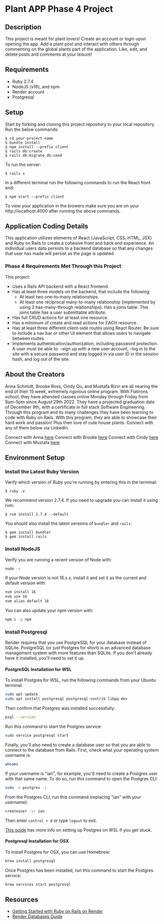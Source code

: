 # Plant APP Phase 4 Project

## Description

This project is meant for plant lovers! Create an account or login upon opening the app. Add a plant post and interact with others through commenting on the global plants part of the application. Like, edit, and delete posts and comments at your leisure!  

## Requirements

- Ruby 2.7.4
- NodeJS (v16), and npm
- Render account
- Postgresql

## Setup

Start by forking and cloning this project repository to your local repository. Run the below commands:

```console
$ cd your-project-name
$ bundle install
$ npm install --prefix client
$ rails db:create
$ rails db:migrate db:seed
```

To run the server:
```console
$ rails s
```

In a different terminal run the following commands to run the React front end:
```console
$ npm start --prefix client
```

To view your application in the browers make sure you are on your http://localhost:4000 after running the above commands.

## Application Coding Details

This application utilizes elements of React (JavaScript, CSS, HTML, JSX) and Ruby on Rails to create a cohesive front and back end experience. An individual users data persists to a backend database so that any changes that user has made will persist as the page is updated. 

### Phase 4 Requirements Met Through this Project
This project:

- Uses a Rails API backend with a React frontend.
- Has at least three models on the backend, that include the following:
  - At least two one-to-many relationships.
  - At least one reciprocal many-to-many relationship (implemented by using 2 has-many-through relationships). Has a joins table. This joins table has a user submittable attribute.
- Has full CRUD actions for at least one resource.
- Has a minimum of create and read actions for EACH resource.
- Has at least three different client-side routes using React Router. Be sure to include a nav bar or other UI element that allows users to navigate between routes.
- Implements authentication/authorization, including password protection. A user must be able to:
  -sign up with a new user account,
  -log in to the site with a secure password and stay logged in via user ID in the session hash, and
log out of the site.

## About the Creators 
Anna Schmidt, Brooke Ross, Cindy Qu, and Mustafa Rizvi are all nearing the end of their 15 week, extremely rigorous online program. With Flatirons school, they have attended classes online Monday through Friday from 9am-5pm since August 29th 2022. They have a projected graduation date of December 9th, with a certificate in full stack Software Engineering. Through this program and its many challenges they have been learning to code with Ruby on Rails. With this program, they are able to showcase their hard work and passion! Plus their love of cute house plants. Connect with any of them below via LinkedIn.

Connect with Anna [here](https://www.linkedin.com/in/annaschmidt1697/)
Connect with Brooke [here](https://www.linkedin.com/in/brooke-ross-se/)
Connect with Cindy [here](https://www.linkedin.com/in/cindy-qu/)
Connect with Mustafa [here](https://www.linkedin.com/in/mustafa-rizvi-970494138/)
## Environment Setup

### Install the Latest Ruby Version

Verify which version of Ruby you're running by entering this in the terminal:

```console
$ ruby -v
```

We recommend version 2.7.4. If you need to upgrade you can install it using rvm:

```console
$ rvm install 2.7.4 --default
```

You should also install the latest versions of `bundler` and `rails`:

```console
$ gem install bundler
$ gem install rails
```

### Install NodeJS

Verify you are running a recent version of Node with:

```sh
node -v
```

If your Node version is not 16.x.x, install it and set it as the current and
default version with:

```sh
nvm install 16
nvm use 16
nvm alias default 16
```

You can also update your npm version with:

```sh
npm i -g npm
```

### Install Postgresql

Render requires that you use PostgreSQL for your database instead of SQLite.
PostgreSQL (or just Postgres for short) is an advanced database management
system with more features than SQLite. If you don't already have it installed,
you'll need to set it up.

#### PostgreSQL Installation for WSL

To install Postgres for WSL, run the following commands from your Ubuntu terminal:

```sh
sudo apt update
sudo apt install postgresql postgresql-contrib libpq-dev
```

Then confirm that Postgres was installed successfully:

```sh
psql --version
```

Run this command to start the Postgres service:

```sh
sudo service postgresql start
```

Finally, you'll also need to create a database user so that you are able to
connect to the database from Rails. First, check what your operating system
username is:

```sh
whoami
```

If your username is "ian", for example, you'd need to create a Postgres user
with that same name. To do so, run this command to open the Postgres CLI:

```sh
sudo -u postgres -i
```

From the Postgres CLI, run this command (replacing "ian" with your username):

```sh
createuser -sr ian
```

Then enter `control + d` or type `logout` to exit.

[This guide][postgresql wsl] has more info on setting up Postgres on WSL if you
get stuck.

[postgresql wsl]: https://docs.microsoft.com/en-us/windows/wsl/tutorials/wsl-database#install-postgresql

#### Postgresql Installation for OSX

To install Postgres for OSX, you can use Homebrew:

```sh
brew install postgresql
```

Once Postgres has been installed, run this command to start the Postgres
service:

```sh
brew services start postgresql
```

## Resources

- [Getting Started with Ruby on Rails on Render](https://render.com/docs/deploy-rails)
- [Render Databases Guide](https://render.com/docs/databases)
